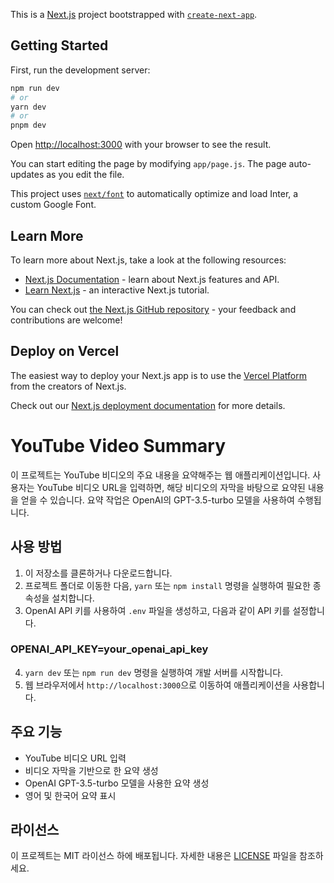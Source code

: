 This is a [Next.js](https://nextjs.org/) project bootstrapped with [`create-next-app`](https://github.com/vercel/next.js/tree/canary/packages/create-next-app).

## Getting Started

First, run the development server:

```bash
npm run dev
# or
yarn dev
# or
pnpm dev
```

Open [http://localhost:3000](http://localhost:3000) with your browser to see the result.

You can start editing the page by modifying `app/page.js`. The page auto-updates as you edit the file.

This project uses [`next/font`](https://nextjs.org/docs/basic-features/font-optimization) to automatically optimize and load Inter, a custom Google Font.

## Learn More

To learn more about Next.js, take a look at the following resources:

- [Next.js Documentation](https://nextjs.org/docs) - learn about Next.js features and API.
- [Learn Next.js](https://nextjs.org/learn) - an interactive Next.js tutorial.

You can check out [the Next.js GitHub repository](https://github.com/vercel/next.js/) - your feedback and contributions are welcome!

## Deploy on Vercel

The easiest way to deploy your Next.js app is to use the [Vercel Platform](https://vercel.com/new?utm_medium=default-template&filter=next.js&utm_source=create-next-app&utm_campaign=create-next-app-readme) from the creators of Next.js.

Check out our [Next.js deployment documentation](https://nextjs.org/docs/deployment) for more details.

# YouTube Video Summary

이 프로젝트는 YouTube 비디오의 주요 내용을 요약해주는 웹 애플리케이션입니다. 사용자는 YouTube 비디오 URL을 입력하면, 해당 비디오의 자막을 바탕으로 요약된 내용을 얻을 수 있습니다. 요약 작업은 OpenAI의 GPT-3.5-turbo 모델을 사용하여 수행됩니다.

## 사용 방법

1. 이 저장소를 클론하거나 다운로드합니다.
2. 프로젝트 폴더로 이동한 다음, `yarn` 또는 `npm install` 명령을 실행하여 필요한 종속성을 설치합니다.
3. OpenAI API 키를 사용하여 `.env` 파일을 생성하고, 다음과 같이 API 키를 설정합니다.
### OPENAI_API_KEY=your_openai_api_key

4. `yarn dev` 또는 `npm run dev` 명령을 실행하여 개발 서버를 시작합니다.
5. 웹 브라우저에서 `http://localhost:3000`으로 이동하여 애플리케이션을 사용합니다.

## 주요 기능

- YouTube 비디오 URL 입력
- 비디오 자막을 기반으로 한 요약 생성
- OpenAI GPT-3.5-turbo 모델을 사용한 요약 생성
- 영어 및 한국어 요약 표시

## 라이선스

이 프로젝트는 MIT 라이선스 하에 배포됩니다. 자세한 내용은 [LICENSE](LICENSE) 파일을 참조하세요.
